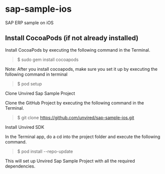 # sap-sample-ios
SAP ERP sample on iOS

**Install CocoaPods (if not already installed)**
------------------------------------------------
Install CocoaPods by executing the following command in the Terminal.

> $ sudo gem install cocoapods

Note: After you install cocoapods, make sure you set it up by executing the following command in terminal

> $ pod setup

Clone Unvired Sap Sample Project

Clone the GitHub Project by executing the following command in the Terminal.

> $ git clone https://github.com/unvired/sap-sample-ios.git

Install Unvired SDK

In the Terminal app, do a cd into the project folder and execute the following command.

> $ pod install --repo-update

This will set up Unvired Sap Sample Project with all the required dependencies.
